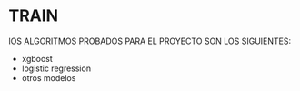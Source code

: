 # TRAIN

lOS ALGORITMOS PROBADOS PARA EL PROYECTO SON LOS SIGUIENTES:
- xgboost
- logistic regression
- otros modelos